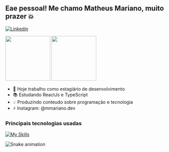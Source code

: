 ## Eae pessoal! Me chamo Matheus Mariano, muito prazer 💥

[![Linkedin](https://img.shields.io/badge/LinkedIn-0077B5?style=for-the-badge&logo=linkedin&logoColor=white)](https://www.linkedin.com/in/matheus-mariano-077b2425b/)


<div>
    <img height="140em" src="https://github-readme-stats.vercel.app/api?username=mathsanches&show_icons=true&theme=transparent&include_all_commits=true&count_private=true">
    <img height="140em" src="https://github-readme-stats.vercel.app/api/top-langs?username=mathsanches&layout=compact&langs_count=16&theme=transparent">
</div>


- 🔭 Hoje trabalho como estagiário de desenvolvimento
- 📚 Estudando ReactJs e TypeScript
- 💡 Produzindo conteudo sobre programação e tecnologia
- ⚡ Instagram: @mmariano.dev

### Principais tecnologias usadas 

[![My Skills](https://skillicons.dev/icons?i=java,kotlin,js,nodejs,typescript,python,mysql)](https://skillicons.dev)

![Snake animation](https://github.com/danielbped/danielbped/blob/output/github-contribution-grid-snake.svg)
